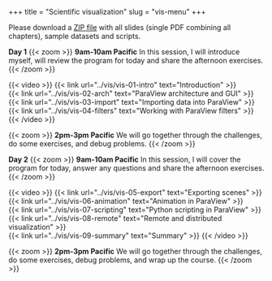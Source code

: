 +++
title = "Scientific visualization"
slug = "vis-menu"
+++

Please download a [ZIP file](https://owncloud.westgrid.ca/index.php/s/yG9xbsYLbLymvdZ/download) with all
slides (single PDF combining all chapters), sample datasets and scripts.

**Day 1**
{{< zoom >}}
<b>9am-10am Pacific</b> In this session, I will introduce myself, will review the program for today and
share the afternoon exercises.
{{< /zoom >}}

{{< video >}}
{{< link url="../vis/vis-01-intro" text="Introduction" >}}<br>
{{< link url="../vis/vis-02-arch" text="ParaView architecture and GUI" >}}<br>
{{< link url="../vis/vis-03-import" text="Importing data into ParaView" >}}<br>
{{< link url="../vis/vis-04-filters" text="Working with ParaView filters" >}}
{{< /video >}}

{{< zoom >}}
<b>2pm-3pm Pacific</b> We will go together through the challenges, do some exercises, and debug problems.
{{< /zoom >}}

**Day 2**
{{< zoom >}}
<b>9am-10am Pacific</b> In this session, I will cover the program for today, answer any questions and
share the afternoon exercises.
{{< /zoom >}}

{{< video >}}
{{< link url="../vis/vis-05-export" text="Exporting scenes" >}}<br>
{{< link url="../vis/vis-06-animation" text="Animation in ParaView" >}}<br>
{{< link url="../vis/vis-07-scripting" text="Python scripting in ParaView" >}}<br>
{{< link url="../vis/vis-08-remote" text="Remote and distributed visualization" >}}<br>
{{< link url="../vis/vis-09-summary" text="Summary" >}}
{{< /video >}}

{{< zoom >}}
<b>2pm-3pm Pacific</b> We will go together through the challenges, do some exercises, debug problems, and
wrap up the course.
{{< /zoom >}}
